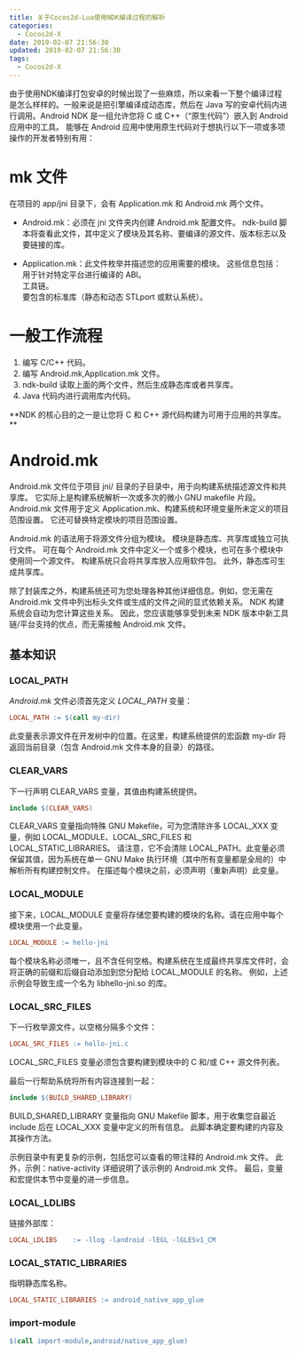 ```yaml
---
title: 关于Cocos2d-Lua使用NDK编译过程的解析
categories:
  - Cocos2d-X
date: 2019-02-07 21:56:30
updated: 2019-02-07 21:56:30
tags: 
  - Cocos2d-X
---
```

由于使用NDK编译打包安卓的时候出现了一些麻烦，所以来看一下整个编译过程是怎么样样的。一般来说是把引擎编译成动态库，然后在 Java 写的安卓代码内进行调用。Android NDK 是一组允许您将 C 或 C++（“原生代码”）嵌入到 Android 应用中的工具。 能够在 Android 应用中使用原生代码对于想执行以下一项或多项操作的开发者特别有用：

<!--more-->

# mk 文件

在项目的 app/jni 目录下，会有 Application.mk 和 Android.mk 两个文件。


- Android.mk：必须在 jni 文件夹内创建 Android.mk 配置文件。 ndk-build 脚本将查看此文件，其中定义了模块及其名称、要编译的源文件、版本标志以及要链接的库。  

- Application.mk：此文件枚举并描述您的应用需要的模块。 这些信息包括：    
用于针对特定平台进行编译的 ABI。  
工具链。  
要包含的标准库（静态和动态 STLport 或默认系统）。

# 一般工作流程

1. 编写 C/C++ 代码。
2. 编写 Android.mk,Application.mk 文件。
3. ndk-build 读取上面的两个文件，然后生成静态库或者共享库。
4. Java 代码内进行调用库内代码。

**NDK 的核心目的之一是让您将 C 和 C++ 源代码构建为可用于应用的共享库。
**

# Android.mk
Android.mk 文件位于项目 jni/ 目录的子目录中，用于向构建系统描述源文件和共享库。 它实际上是构建系统解析一次或多次的微小 GNU makefile 片段。 Android.mk 文件用于定义 Application.mk、构建系统和环境变量所未定义的项目范围设置。 它还可替换特定模块的项目范围设置。

Android.mk 的语法用于将源文件分组为模块。 模块是静态库、共享库或独立可执行文件。 可在每个 Android.mk 文件中定义一个或多个模块，也可在多个模块中使用同一个源文件。 构建系统只会将共享库放入应用软件包。 此外，静态库可生成共享库。

除了封装库之外，构建系统还可为您处理各种其他详细信息。例如，您无需在 Android.mk 文件中列出标头文件或生成的文件之间的显式依赖关系。 NDK 构建系统会自动为您计算这些关系。 因此，您应该能够享受到未来 NDK 版本中新工具链/平台支持的优点，而无需接触 Android.mk 文件。

## 基本知识

### LOCAL_PATH
*Android.mk* 文件必须首先定义 *LOCAL_PATH* 变量：

```makefile
LOCAL_PATH := $(call my-dir)
```

此变量表示源文件在开发树中的位置。在这里，构建系统提供的宏函数 my-dir 将返回当前目录（包含 Android.mk 文件本身的目录）的路径。

### CLEAR_VARS

下一行声明 CLEAR_VARS 变量，其值由构建系统提供。

```makefile
include $(CLEAR_VARS)
```

CLEAR_VARS 变量指向特殊 GNU Makefile，可为您清除许多 LOCAL\_XXX 变量，例如 LOCAL\_MODULE、LOCAL\_SRC\_FILES 和 LOCAL\_STATIC\_LIBRARIES。 请注意，它不会清除 LOCAL_PATH。此变量必须保留其值，因为系统在单一 GNU Make 执行环境（其中所有变量都是全局的）中解析所有构建控制文件。 在描述每个模块之前，必须声明（重新声明）此变量。

### LOCAL_MODULE

接下来，LOCAL_MODULE 变量将存储您要构建的模块的名称。请在应用中每个模块使用一个此变量。

```makefile
LOCAL_MODULE := hello-jni
```

每个模块名称必须唯一，且不含任何空格。构建系统在生成最终共享库文件时，会将正确的前缀和后缀自动添加到您分配给 LOCAL_MODULE 的名称。 例如，上述示例会导致生成一个名为 libhello-jni.so 的库。

### LOCAL_SRC_FILES

下一行枚举源文件，以空格分隔多个文件：

```makefile
LOCAL_SRC_FILES := hello-jni.c
```

LOCAL\_SRC\_FILES 变量必须包含要构建到模块中的 C 和/或 C++ 源文件列表。

最后一行帮助系统将所有内容连接到一起：

```makefile
include $(BUILD_SHARED_LIBRARY)
```

BUILD_SHARED_LIBRARY 变量指向 GNU Makefile 脚本，用于收集您自最近 include 后在 LOCAL_XXX 变量中定义的所有信息。 此脚本确定要构建的内容及其操作方法。

示例目录中有更复杂的示例，包括您可以查看的带注释的 Android.mk 文件。 此外，示例：native-activity 详细说明了该示例的 Android.mk 文件。 最后，变量和宏提供本节中变量的进一步信息。

### LOCAL_LDLIBS

链接外部库：

```makefile
LOCAL_LDLIBS    := -llog -landroid -lEGL -lGLESv1_CM
```

### LOCAL_STATIC_LIBRARIES

指明静态库名称。

```makefile
LOCAL_STATIC_LIBRARIES := android_native_app_glue
```


### import-module
```makefile
$(call import-module,android/native_app_glue)
```